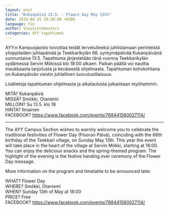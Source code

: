 ```yaml
---
layout: post
title: "Kukanpäivä 13.5. - Flowrs Day May 13th"
date: 2018-04-15 19:20:00 +0200
language: fin
author: Viestintämestari
categories: AYY tapahtumat
---
```

AYY:n Kampusjaosto toivottaa teidät tervetulleeksi juhlistamaan perinteistä ylioppilaiden juhlapäivää ja Teekkarikylän 66. syntymäpäivää Kukanpäivänä sunnuntaina 13.5. Tapahtuma järjestetään tänä vuonna Teekkarikylän sydämessä Servin Mökissä klo 18:00 alkaen. Paikan päällä voi nauttia maukkaasta tarjoilusta ja keväisestä ohjelmasta. Tapahtuman kohokohtana on Kukanpäivän viestin juhlallinen luovutustilaisuus.

Lisätietoja tapahtuman ohjelmasta ja aikataulusta julkaistaan myöhemmin.

MITÄ? Kukanpäivä<br>
MISSÄ? Smökki, Otaniemi<br>
MILLOIN? Su 13.5. klo 18<br>
HINTA? Ilmainen<br>
FACEBOOK? <https://www.facebook.com/events/768441560027114/>

---

The AYY Campus Section wishes to warmly welcome you to celebrate the traditional festivities of Flower Day (Flooran Päivä), coinciding with the 66th birthday of the Teekkari village, on Sunday May 13th. This year the event will take place in the heart of the village at Servin Mökki, starting at 18:00. You can enjoy the delicious snacks and the spring-themed program. The highlight of the evening is the festive handing over ceremony of the Flower Day message.

More information on the program and timetable to be announced later.

WHAT? Flower Day<br>
WHERE? Smökki, Otaniemi<br>
WHEN? Sunday 13th of May at 18:00<br>
PRICE? Free<br>
FACEBOOK? <https://www.facebook.com/events/768441560027114/>